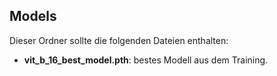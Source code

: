 ## Models

Dieser Ordner sollte die folgenden Dateien enthalten:

- **vit_b_16_best_model.pth**: bestes Modell aus dem Training.
